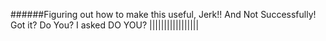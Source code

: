 ######Figuring out how to make this useful, Jerk!! And Not Successfully! Got it? Do You? I asked DO YOU? |||||||||||||||||

